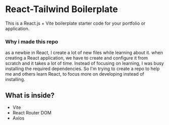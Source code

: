 # React-Tailwind Boilerplate
This is a React.js + Vite boilerplate starter code for your portfolio or application. 

### Why i made this repo
as a newbie in React, I create a lot of new files while learning about it. when creating a React application, we have to create and configure it from scratch and it takes a lot of time. Instead of focusing on learning, I was busy installing the required dependencies.
So I'm trying to create a repo to help me and others learn React, to focus more on developing instead of installing.

## What is inside?<br>
- Vite
- React Router DOM
- Axios

